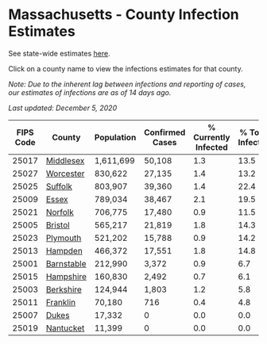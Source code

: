 # Massachusetts - County Infection Estimates

See state-wide estimates [here](/infections/us-ma).

Click on a county name to view the infections estimates for that county.

*Note: Due to the inherent lag between infections and reporting of cases, our estimates of infections are as of 14 days ago.*

*Last updated: December 5, 2020*

|   FIPS Code |                   County |   Population |   Confirmed Cases |   % Currently Infected |   % Total Infected |
|-------------|--------------------------|--------------|-------------------|------------------------|--------------------|
|       25017 |   [Middlesex](middlesex) |    1,611,699 |            50,108 |                    1.3 |               13.5 |
|       25027 |   [Worcester](worcester) |      830,622 |            27,135 |                    1.4 |               13.2 |
|       25025 |       [Suffolk](suffolk) |      803,907 |            39,360 |                    1.4 |               22.4 |
|       25009 |           [Essex](essex) |      789,034 |            38,467 |                    2.1 |               19.5 |
|       25021 |       [Norfolk](norfolk) |      706,775 |            17,480 |                    0.9 |               11.5 |
|       25005 |       [Bristol](bristol) |      565,217 |            21,819 |                    1.8 |               14.3 |
|       25023 |     [Plymouth](plymouth) |      521,202 |            15,788 |                    0.9 |               14.2 |
|       25013 |       [Hampden](hampden) |      466,372 |            17,551 |                    1.8 |               14.8 |
|       25001 | [Barnstable](barnstable) |      212,990 |             3,372 |                    0.9 |                6.7 |
|       25015 |   [Hampshire](hampshire) |      160,830 |             2,492 |                    0.7 |                6.1 |
|       25003 |   [Berkshire](berkshire) |      124,944 |             1,803 |                    1.2 |                5.8 |
|       25011 |     [Franklin](franklin) |       70,180 |               716 |                    0.4 |                4.8 |
|       25007 |           [Dukes](dukes) |       17,332 |                 0 |                    0.0 |                0.0 |
|       25019 |   [Nantucket](nantucket) |       11,399 |                 0 |                    0.0 |                0.0 |